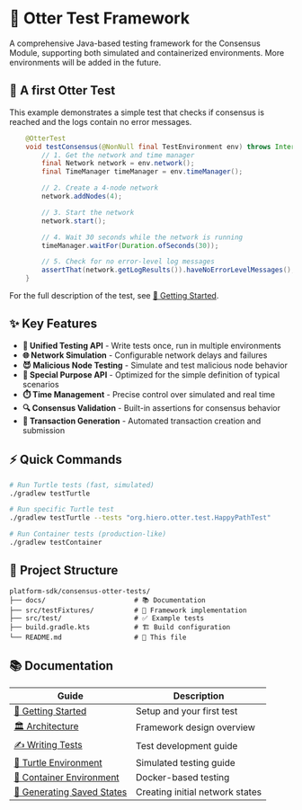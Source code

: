 # 🦦 Otter Test Framework

A comprehensive Java-based testing framework for the Consensus Module, supporting both simulated and containerized environments. More environments will be added in the future.

## 🚀 A first Otter Test

This example demonstrates a simple test that checks if consensus is reached and the logs contain no error messages.

```java
    @OtterTest
    void testConsensus(@NonNull final TestEnvironment env) throws InterruptedException {
        // 1. Get the network and time manager
        final Network network = env.network();
        final TimeManager timeManager = env.timeManager();

        // 2. Create a 4-node network
        network.addNodes(4);

        // 3. Start the network
        network.start();

        // 4. Wait 30 seconds while the network is running
        timeManager.waitFor(Duration.ofSeconds(30));

        // 5. Check for no error-level log messages
        assertThat(network.getLogResults()).haveNoErrorLevelMessages();
    }
```

For the full description of the test, see [🏁 Getting Started](docs/getting-started.md).

## ✨ Key Features

- **🎯 Unified Testing API** - Write tests once, run in multiple environments
- **🌐 Network Simulation** - Configurable network delays and failures
- **😈 Malicious Node Testing** - Simulate and test malicious node behavior
- **🔧 Special Purpose API** - Optimized for the simple definition of typical scenarios
- **⏱️ Time Management** - Precise control over simulated and real time
- **🔍 Consensus Validation** - Built-in assertions for consensus behavior
- **🔄 Transaction Generation** - Automated transaction creation and submission

## ⚡ Quick Commands

```bash
# Run Turtle tests (fast, simulated)
./gradlew testTurtle

# Run specific Turtle test
./gradlew testTurtle --tests "org.hiero.otter.test.HappyPathTest"

# Run Container tests (production-like)
./gradlew testContainer
```

## 📁 Project Structure

```
platform-sdk/consensus-otter-tests/
├── docs/                      # 📚 Documentation
├── src/testFixtures/          # 🔧 Framework implementation
├── src/test/                  # ✅ Example tests
├── build.gradle.kts           # 🏗️ Build configuration
└── README.md                  # 📖 This file
```

## 📚 Documentation

|                             Guide                             |           Description           |
|---------------------------------------------------------------|---------------------------------|
| [🏁 Getting Started](docs/getting-started.md)                 | Setup and your first test       |
| [🏛️ Architecture](docs/architecture.md)                      | Framework design overview       |
| [✍️ Writing Tests](docs/writing-tests.md)                     | Test development guide          |
| [🐢 Turtle Environment](docs/turtle-environment.md)           | Simulated testing guide         |
| [🐳 Container Environment](docs/container-environment.md)     | Docker-based testing            |
| [💾 Generating Saved States](docs/generating-saved-states.md) | Creating initial network states |
